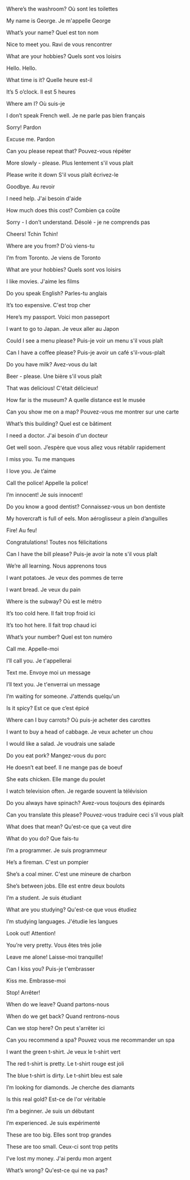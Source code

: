 Where’s the washroom?
  Où sont les toilettes 
  
My name is George.
  Je m'appelle George
  
What’s your name?
  Quel est ton nom
  
Nice to meet you.
  Ravi de vous rencontrer
  
What are your hobbies?
  Quels sont vos loisirs 
  
Hello.
  Hello.
  
What time is it?
  Quelle heure est-il
  
It’s 5 o’clock.
  Il est 5 heures
  
Where am I?
  Où suis-je
  
I don’t speak French well.
  Je ne parle pas bien français
  
Sorry!
  Pardon
  
Excuse me.
  Pardon
  
Can you please repeat that?
  Pouvez-vous répéter
  
More slowly - please.
  Plus lentement s'il vous plait
  
Please write it down
  S'il vous plaît écrivez-le
  
Goodbye.
  Au revoir
  
I need help.
  J'ai besoin d'aide
  
How much does this cost?
  Combien ça coûte
  
Sorry - I don’t understand.
  Désolé - je ne comprends pas
  
Cheers!
  Tchin Tchin!
  
Where are you from?
  D'où viens-tu
  
I’m from Toronto.
  Je viens de Toronto
  
What are your hobbies? 
  Quels sont vos loisirs
  
I like movies.
  J'aime les films
  
Do you speak English?
  Parles-tu anglais
  
It’s too expensive.
  C'est trop cher
  
Here’s my passport.
  Voici mon passeport
  
I want to go to Japan.
  Je veux aller au Japon
  
Could I see a menu please?
  Puis-je voir un menu s'il vous plaît 
  
Can I have a coffee please?
  Puis-je avoir un café s'il-vous-plaît
  
Do you have milk?
  Avez-vous du lait 
  
Beer - please.
  Une bière s'il vous plaît
  
That was delicious!
  C'était délicieux!
  
How far is the museum?
  A quelle distance est le musée 
  
Can you show me on a map?
  Pouvez-vous me montrer sur une carte 
  
What’s this building?
  Quel est ce bâtiment
  
I need a doctor.
  J'ai besoin d'un docteur
  
Get well soon.
  J’espère que vous allez vous rétablir rapidement
  
I miss you.
  Tu me manques
  
I love you.
  Je t’aime
  
Call the police!
  Appelle la police!
  
I’m innocent!
  Je suis innocent!
  
Do you know a good dentist?
  Connaissez-vous un bon dentiste 
  
My hovercraft is full of eels.
  Mon aéroglisseur a plein d’anguilles
  
Fire!
  Au feu!
  
Congratulations!
  Toutes nos félicitations
  
Can I have the bill please?
  Puis-je avoir la note s'il vous plaît
  
We’re all learning.
  Nous apprenons tous
  
I want potatoes.
  Je veux des pommes de terre
  
I want bread.
  Je veux du pain
  
Where is the subway?
  Où est le métro
  
It’s too cold here.
  Il fait trop froid ici
  
It’s too hot here.
  Il fait trop chaud ici
  
What’s your number?
  Quel est ton numéro
  
Call me.
  Appelle-moi
  
I’ll call you.
  Je t'appellerai
  
Text me.
  Envoye moi un message
  
I’ll text you.
  Je t'enverrai un message
  
I’m waiting for someone.
  J'attends quelqu'un
  
Is it spicy?
  Est ce que c’est épicé
  
Where can I buy carrots?
  Où puis-je acheter des carottes 
  
I want to buy a head of cabbage.
  Je veux acheter un chou
  
I would like a salad.
  Je voudrais une salade
  
Do you eat pork?
  Mangez-vous du porc 
  
He doesn’t eat beef.
  Il ne mange pas de boeuf
  
She eats chicken.
  Elle mange du poulet
  
I watch television often.
  Je regarde souvent la télévision
  
Do you always have spinach?
  Avez-vous toujours des épinards 
  
Can you translate this please?
  Pouvez-vous traduire ceci s'il vous plaît 
  
What does that mean?
  Qu'est-ce que ça veut dire
  
What do you do?
  Que fais-tu
  
I’m a programmer.
  Je suis programmeur
  
He’s a fireman.
  C'est un pompier
  
She’s a coal miner.
  C'est une mineure de charbon
  
She’s between jobs.
  Elle est entre deux boulots
  
I’m a student.
  Je suis étudiant
  
What are you studying?
  Qu'est-ce que vous étudiez
  
I’m studying languages.
  J'étudie les langues
  
Look out!
  Attention!
  
You’re very pretty.
  Vous êtes très jolie
  
Leave me alone!
  Laisse-moi tranquille!
  
Can I kiss you?
  Puis-je t'embrasser
  
Kiss me.
  Embrasse-moi
  
Stop!
  Arrêter!
  
When do we leave?
  Quand partons-nous
  
When do we get back?
  Quand rentrons-nous 
  
Can we stop here?
  On peut s'arrêter ici 
  
Can you recommend a spa?
  Pouvez vous me recommander un spa
  
I want the green t-shirt.
  Je veux le t-shirt vert
  
The red t-shirt is pretty.
  Le t-shirt rouge est joli
  
The blue t-shirt is dirty.
  Le t-shirt bleu est sale
  
I’m looking for diamonds.
  Je cherche des diamants
  
Is this real gold?
  Est-ce de l'or véritable 
  
I’m a beginner.
  Je suis un débutant
  
I’m experienced.
  Je suis expérimenté
  
These are too big.
  Elles sont trop grandes
  
These are too small.
  Ceux-ci sont trop petits
  
I’ve lost my money.
  J'ai perdu mon argent
  
What’s wrong?
  Qu'est-ce qui ne va pas?
  